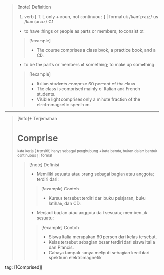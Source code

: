 >[!note] Definition
>1. verb [ T, L only + noun, not continuous ] | formal
uk  /kəmˈpraɪz/ us  /kəmˈpraɪz/
C1
>- to have things or people as parts or members; to consist of:
> > [!example] 
> > - The course comprises a class book, a practice book, and a CD.
> - to be the parts or members of something; to make up something:
> > [!example] 
> > - Italian students comprise 60 percent of the class.
> > - The class is comprised mainly of Italian and French students.
> > - Visible light comprises only a minute fraction of the electromagnetic spectrum.

---

>[!info]+ Terjemahan
> # Comprise
><small>kata kerja [ transitif, hanya sebagai penghubung + kata benda, bukan dalam bentuk continuous ] | formal</small>
> > [!note] Definisi
> > - Memiliki sesuatu atau orang sebagai bagian atau anggota; terdiri dari:
> > > [!example] Contoh
> > > - Kursus tersebut terdiri dari buku pelajaran, buku latihan, dan CD.
> > 
> > - Menjadi bagian atau anggota dari sesuatu; membentuk sesuatu:
> > > [!example] Contoh
> > > - Siswa Italia merupakan 60 persen dari kelas tersebut.
> > > - Kelas tersebut sebagian besar terdiri dari siswa Italia dan Prancis.
> > > - Cahaya tampak hanya meliputi sebagian kecil dari spektrum elektromagnetik.

tag: [[Comprised]]

